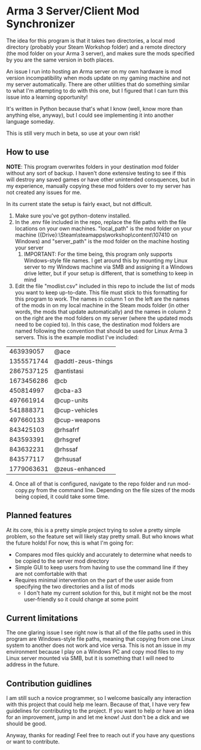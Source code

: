 # Arma 3 Server/Client Mod Synchronizer
The idea for this program is that it takes two directories, a local mod directory (probably your Steam Workshop folder)
and a remote directory (the mod folder on your Arma 3 server), and makes sure the mods specified by you are the same
version in both places.

An issue I run into hosting an Arma server on my own hardware is mod version incompatibility when mods update on my 
gaming machine and not my server automatically. There are other utilities that do something similar to what I'm attempting
to do with this one, but I figured that I can turn this issue into a learning opportunity!

It's written in Python because that's what I know (well, know more than anything else, anyway), but I could see
implementing it into another language someday.

This is still very much in beta, so use at your own risk!

## How to use
**NOTE**: This program overwrites folders in your destination mod folder without any sort of backup. 
I haven't done extensive testing to see if this will destroy any saved games or have other unintended consquences, 
but in my experience, manually copying these mod folders over to my server has not created any issues for me.

In its current state the setup is fairly exact, but not difficult. 

1. Make sure you've got python-dotenv installed. 
2. In the .env file included in the repo, replace the file paths with the file locations on your own machines. 
"local_path" is the mod folder on your machine ({Drive}:\Steam\steamapps\workshop\content\107410 on Windows) and 
"server_path" is the mod folder on the machine hosting your server
   1. IMPORTANT: For the time being, this program only supports Windows-style file names. I get around this by mounting
   my Linux server to my Windows machine via SMB and assigning it a Windows drive letter, but if your setup is different,
   that is something to keep in mind
3. Edit the file "modlist.csv" included in this repo to include the list of mods you want to keep up-to-date. This file
must stick to this formatting for this program to work. The names in column 1 on the left are the names of the mods in
on my local machine in the Steam mods folder (in other words, the mods that update automatically) and the names in column 2
on the right are the mod folders on my server (where the updated mods need to be copied to). In this case, the destination
mod folders are named following the convention that should be used for Linux Arma 3 servers. This is the example modlist
I've included:

<table>
  <tr>
    <td>463939057</td>
    <td>@ace</td>
  </tr>
  <tr>
    <td>1355571744</td>
    <td>@addtl-zeus-things</td>
  </tr>
  <tr>
    <td>2867537125</td>
    <td>@antistasi</td>
  </tr>
  <tr>
    <td>1673456286</td>
    <td>@cb</td>
  </tr>
  <tr>
    <td>450814997</td>
    <td>@cba-a3</td>
  </tr>
  <tr>
    <td>497661914</td>
    <td>@cup-units</td>
  </tr>
  <tr>
    <td>541888371</td>
    <td>@cup-vehicles</td>
  </tr>
  <tr>
    <td>497660133</td>
    <td>@cup-weapons</td>
  </tr>
  <tr>
    <td>843425103</td>
    <td>@rhsafrf</td>
  </tr>
  <tr>
    <td>843593391</td>
    <td>@rhsgref</td>
  </tr>
  <tr>
    <td>843632231</td>
    <td>@rhssaf</td>
  </tr>
  <tr>
    <td>843577117</td>
    <td>@rhsusaf</td>
  </tr>
  <tr>
    <td>1779063631</td>
    <td>@zeus-enhanced</td>
  </tr>
</table>

4. Once all of that is configured, navigate to the repo folder and run mod-copy.py from the command line. Depending on
the file sizes of the mods being copied, it could take some time.

## Planned features
At its core, this is a pretty simple project trying to solve a pretty simple problem, so the feature set will likely
stay pretty small. But who knows what the future holds! For now, this is what I'm going for:

- Compares mod files quickly and accurately to determine what needs to be copied to the server mod directory
- Simple GUI to keep users from having to use the command line if they are not comfortable with that
- Requires minimal intervention on the part of the user aside from specifying the two directories and a list of mods
  - I don't hate my current solution for this, but it might not be the most user-friendly so it could change at some point

## Current limitations
The one glaring issue I see right now is that all of the file paths used in this program are Windows-style file paths,
meaning that copying from one Linux system to another does not work and vice versa. This is not an issue in my environment because
I play on a Windows PC and copy mod files to my Linux server mounted via SMB, but it is something that I will need to
address in the future.

## Contribution guidlines
I am still such a novice programmer, so I welcome basically any interaction with this project that could help me learn.
Because of that, I have very few guidelines for contributing to the project. If you want to help or have an idea for 
an improvement, jump in and let me know! Just don't be a dick and we should be good.

Anyway, thanks for reading! Feel free to reach out if you have any questions or want to contribute.